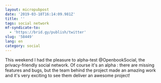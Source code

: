 ```yaml
---
layout: micropubpost
date: '2019-03-18T16:14:09.981Z'
title: ''
tags: social network
mf-syndicate-to:
  - 'https://brid.gy/publish/twitter'
slug: '58449'
lang: en
category: social
---
```

This weekend I had the pleasure to alpha-test @OpenbookSocial, the privacy-friendly social network. Of course it&#39;s an alpha : there are missing features and bugs, but the team behind the project made an amazing work and it&#39;s very exciting to see them deliver an awesome project!
